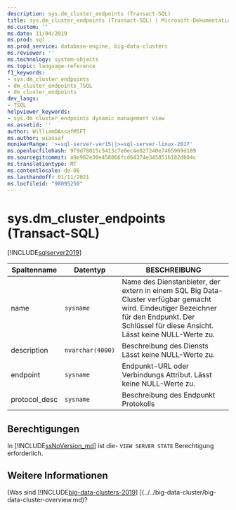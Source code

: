 ```yaml
---
description: sys.dm_cluster_endpoints (Transact-SQL)
title: sys.dm_cluster_endpoints (Transact-SQL) | Microsoft-Dokumentation
ms.custom: ''
ms.date: 11/04/2019
ms.prod: sql
ms.prod_service: database-engine, big-data-clusters
ms.reviewer: ''
ms.technology: system-objects
ms.topic: language-reference
f1_keywords:
- sys.dm_cluster_endpoints
- dm_cluster_endpoints_TSQL
- dm_cluster_endpoints
dev_langs:
- TSQL
helpviewer_keywords:
- sys.dm_cluster_endpoints dynamic management view
ms.assetid: ''
author: WilliamDAssafMSFT
ms.author: wiassaf
monikerRange: '>=sql-server-ver15||>=sql-server-linux-2017'
ms.openlocfilehash: 9f9d78015c5413c7e0ec4e827240e7465969d189
ms.sourcegitcommit: a9e982e30e458866fcd64374e3458516182d604c
ms.translationtype: MT
ms.contentlocale: de-DE
ms.lasthandoff: 01/11/2021
ms.locfileid: "98095250"
---
```

# <a name="sysdm_cluster_endpoints-transact-sql"></a>sys.dm_cluster_endpoints (Transact-SQL)
[!INCLUDE[sqlserver2019](../../includes/applies-to-version/sqlserver2019.md)]

|Spaltenname|Datentyp|BESCHREIBUNG|  
|-----------------|---------------|-----------------|  
|name|`sysname`|Name des Dienstanbieter, der extern in einem SQL Big Data-Cluster verfügbar gemacht wird. Eindeutiger Bezeichner für den Endpunkt. Der Schlüssel für diese Ansicht. Lässt keine NULL-Werte zu. |  
|description|`nvarchar(4000)`|Beschreibung des Diensts Lässt keine NULL-Werte zu. |
|endpoint|`sysname`|Endpunkt-URL oder Verbindungs Attribut. Lässt keine NULL-Werte zu. |
|protocol_desc|`sysname`|Beschreibung des Endpunkt Protokolls |

## <a name="permissions"></a>Berechtigungen

In [!INCLUDE[ssNoVersion_md](../../includes/ssnoversion-md.md)] ist die- `VIEW SERVER STATE` Berechtigung erforderlich.

## <a name="see-also"></a>Weitere Informationen

[Was sind [!INCLUDE[big-data-clusters-2019](../../includes/ssbigdataclusters-ss-nover.md)] ](../../big-data-cluster/big-data-cluster-overview.md)?
